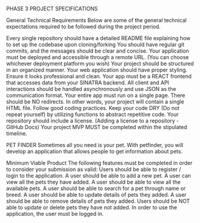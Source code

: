 PHASE 3 PROJECT SPECIFICATIONS

General Technical Requirements
Below are some of the general technical expectations required to be followed during the project period.

Every single repository should have a detailed README file explaining how to set up the codebase upon cloning/forking
You should have regular git commits, and the messages should be clear and concise.
Your application must be deployed and accessible through a remote URL. (You can choose whichever deployment platform you wish)
Your project should be structured in an organized manner.
Your web application should have proper styling. Ensure it looks professional and clean.
Your app must be a REACT frontend that accesses data from  your SINATRA backend. All client and API interactions should be handled asynchronously and use JSON as the communication format.
Your entire app must run on a single page. There should be NO redirects. In other words, your project will contain a single HTML file.
Follow good coding practices. Keep your code DRY (Do not repeat yourself) by utilizing functions to abstract repetitive code.
Your repository should include a license. (Adding a license to a repository - GitHub Docs)
Your project MVP MUST be completed within the stipulated timeline.


PET FINDER
Sometimes all you need is your pet. With petfinder, you will develop an application that allows people to get information about pets.

Minimum Viable Product
The following features must be completed in order to consider your submission as valid:
Users should be able to register / login to the application.
A user should be able to add a new pet.
A user can view all the pets they have added.
A user should be able to view all the available pets.
A user should be able to search for a pet through name or breed.
A user should be able to update details of pets they added.
A user should be able to remove details of pets they added.
Users should be NOT able to update or delete pets they have not added.
In order to use the application, the user must be logged in.


